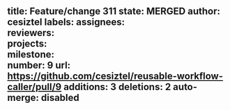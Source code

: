 title:	Feature/change 311
state:	MERGED
author:	cesiztel
labels:	
assignees:	
reviewers:	
projects:	
milestone:	
number:	9
url:	https://github.com/cesiztel/reusable-workflow-caller/pull/9
additions:	3
deletions:	2
auto-merge:	disabled
--


